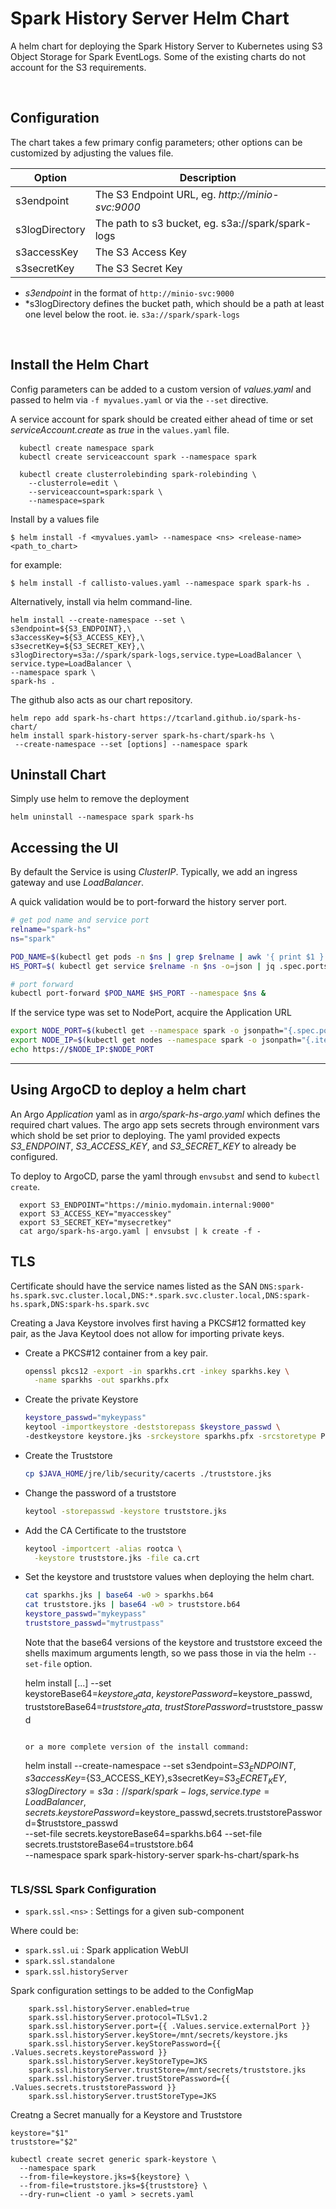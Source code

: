 Spark History Server Helm Chart
===============================

 A helm chart for deploying the Spark History Server to Kubernetes 
using S3 Object Storage for Spark EventLogs. Some of the existing 
charts do not account for the S3 requirements.

<br>

## Configuration

The chart takes a few primary config parameters; other options 
can be customized by adjusting the values file.

|     Option     | Description |
| -------------- | ----------- |
|  s3endpoint    | The S3 Endpoint URL, eg. *http://minio-svc:9000* |
| s3logDirectory | The path to s3 bucket, eg. s3a://spark/spark-logs |
|  s3accessKey   | The S3 Access Key |
|  s3secretKey   | The S3 Secret Key |

- *s3endpoint* in the format of `http://minio-svc:9000`
- *s3logDirectory defines the bucket path, which should be a path at 
  least one level below the root. ie. `s3a://spark/spark-logs`

<br>

## Install the Helm Chart

Config parameters can be added to a custom version of *values.yaml* and 
passed to helm via `-f myvalues.yaml` or via the `--set` directive.

A service account for spark should be created either ahead of time or set
*serviceAccount.create* as *true* in the `values.yaml` file.
```
  kubectl create namespace spark
  kubectl create serviceaccount spark --namespace spark

  kubectl create clusterrolebinding spark-rolebinding \
    --clusterrole=edit \
    --serviceaccount=spark:spark \
    --namespace=spark
```

Install by a values file
```
$ helm install -f <myvalues.yaml> --namespace <ns> <release-name> <path_to_chart>
```

for example:
```
$ helm install -f callisto-values.yaml --namespace spark spark-hs .
```

Alternatively, install via helm command-line.
```
helm install --create-namespace --set \
s3endpoint=${S3_ENDPOINT},\
s3accessKey=${S3_ACCESS_KEY},\
s3secretKey=${S3_SECRET_KEY},\
s3logDirectory=s3a://spark/spark-logs,service.type=LoadBalancer \
service.type=LoadBalancer \
--namespace spark \
spark-hs .
```

The github also acts as our chart repository.
```
helm repo add spark-hs-chart https://tcarland.github.io/spark-hs-chart/
helm install spark-history-server spark-hs-chart/spark-hs \
 --create-namespace --set [options] --namespace spark
```

## Uninstall Chart

Simply use helm to remove the deployment
```
helm uninstall --namespace spark spark-hs
```


## Accessing the UI

By default the Service is using *ClusterIP*. Typically, we add an ingress 
gateway and use *LoadBalancer*. 

A quick validation would be to port-forward the history server port.
```bash
# get pod name and service port
relname="spark-hs"
ns="spark"

POD_NAME=$(kubectl get pods -n $ns | grep $relname | awk '{ print $1 }')
HS_PORT=$( kubectl get service $relname -n $ns -o=json | jq .spec.ports[0].port )

# port forward
kubectl port-forward $POD_NAME $HS_PORT --namespace $ns &
```

If the service type was set to NodePort, acquire the Application URL
```bash
export NODE_PORT=$(kubectl get --namespace spark -o jsonpath="{.spec.ports[0].nodePort}" services spark-hs)
export NODE_IP=$(kubectl get nodes --namespace spark -o jsonpath="{.items[0].status.addresses[0].address}")
echo https://$NODE_IP:$NODE_PORT
```

---

## Using ArgoCD to deploy a helm chart

An Argo *Application* yaml as in *argo/spark-hs-argo.yaml* which defines
the required chart values. The argo app sets secrets through environment vars 
which shold be set prior to deploying. The yaml provided expects *S3_ENDPOINT*, 
*S3_ACCESS_KEY*, and *S3_SECRET_KEY* to already be configured.

To deploy to ArgoCD, parse the yaml through `envsubst` and send to `kubectl create`. 
```
  export S3_ENDPOINT="https://minio.mydomain.internal:9000"
  export S3_ACCESS_KEY="myaccesskey"
  export S3_SECRET_KEY="mysecretkey"
  cat argo/spark-hs-argo.yaml | envsubst | k create -f -
```


## TLS 

Certificate should have the service names listed as the SAN
`DNS:spark-hs.spark.svc.cluster.local,DNS:*.spark.svc.cluster.local,DNS:spark-hs.spark,DNS:spark-hs.spark.svc`

Creating a Java Keystore involves first having a PKCS#12 formatted key pair, as 
the Java Keytool does not allow for importing private keys.

- Create a PKCS#12 container from a key pair.
  ```sh
  openssl pkcs12 -export -in sparkhs.crt -inkey sparkhs.key \
    -name sparkhs -out sparkhs.pfx
  ```

- Create the private Keystore
  ```sh
  keystore_passwd="mykeypass"
  keytool -importkeystore -deststorepass $keystore_passwd \
  -destkeystore keystore.jks -srckeystore sparkhs.pfx -srcstoretype PKCS12
  ```

- Create the Truststore
  ```sh
  cp $JAVA_HOME/jre/lib/security/cacerts ./truststore.jks
  ```

- Change the password of a truststore
  ```sh
  keytool -storepasswd -keystore truststore.jks
  ```

- Add the CA Certificate to the truststore
  ```sh
  keytool -importcert -alias rootca \
    -keystore truststore.jks -file ca.crt
  ```

- Set the keystore and truststore values when deploying the helm chart.
  ```sh
  cat sparkhs.jks | base64 -w0 > sparkhs.b64
  cat truststore.jks | base64 -w0 > truststore.b64
  keystore_passwd="mykeypass"
  truststore_passwd="mytrustpass"
  ```

  Note that the base64 versions of the keystore and truststore 
  exceed the shells maximum arguments length, so we pass those 
  in via the helm `--set-file` option.

  helm install [...] --set \
  keystoreBase64=$keystore_data,\
  keystorePassword=$keystore_passwd,\
  truststoreBase64=$truststore_data,\
  trustStorePassword=$truststore_passwd
  ```

  or a more complete version of the install command:
  ```
  helm install --create-namespace --set s3endpoint=${S3_ENDPOINT},s3accessKey=${S3_ACCESS_KEY},s3secretKey=${S3_SECRET_KEY},s3logDirectory=s3a://spark/spark-logs,service.type=LoadBalancer,secrets.keystorePassword=$keystore_passwd,secrets.truststorePassword=$truststore_passwd \
  --set-file secrets.keystoreBase64=sparkhs.b64 --set-file secrets.truststoreBase64=truststore.b64 \
  --namespace spark spark-history-server spark-hs-chart/spark-hs
  ```

### TLS/SSL Spark Configuration 

- `spark.ssl.<ns>` : Settings for a given sub-component

Where <ns> could be:
- `spark.ssl.ui`   : Spark application WebUI
- `spark.ssl.standalone`
- `spark.ssl.historyServer`

Spark configuration settings to be added to the ConfigMap
```
    spark.ssl.historyServer.enabled=true
    spark.ssl.historyServer.protocol=TLSv1.2
    spark.ssl.historyServer.port={{ .Values.service.externalPort }}
    spark.ssl.historyServer.keyStore=/mnt/secrets/keystore.jks
    spark.ssl.historyServer.keyStorePassword={{ .Values.secrets.keystorePassword }}
    spark.ssl.historyServer.keyStoreType=JKS
    spark.ssl.historyServer.trustStore=/mnt/secrets/truststore.jks
    spark.ssl.historyServer.trustStorePassword={{ .Values.secrets.truststorePassword }}
    spark.ssl.historyServer.trustStoreType=JKS
```

Creatng a Secret manually for a Keystore and Truststore
```
keystore="$1"
truststore="$2"

kubectl create secret generic spark-keystore \
  --namespace spark
  --from-file=keystore.jks=${keystore} \
  --from-file=truststore.jks=${truststore} \
  --dry-run=client -o yaml > secrets.yaml
```




